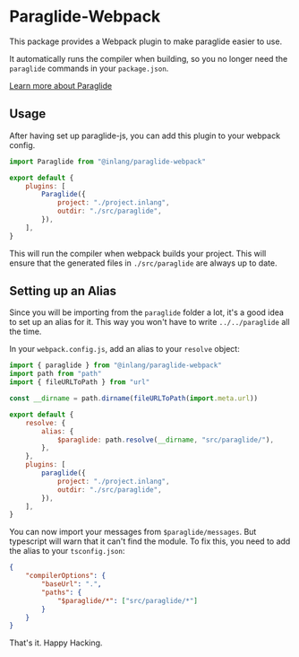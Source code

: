 # Paraglide-Webpack

This package provides a Webpack plugin to make paraglide easier to use.

It automatically runs the compiler when building, so you no longer need the `paraglide` commands in your `package.json`.

[Learn more about Paraglide](https://inlang.com/m/gerre34r/library-inlang-paraglideJs)

## Usage

After having set up paraglide-js, you can add this plugin to your webpack config.

```js
import Paraglide from "@inlang/paraglide-webpack"

export default {
	plugins: [
		Paraglide({
			project: "./project.inlang",
			outdir: "./src/paraglide",
		}),
	],
}
```

This will run the compiler when webpack builds your project. This will ensure that the generated files in `./src/paraglide` are always up to date.

## Setting up an Alias

Since you will be importing from the `paraglide` folder a lot, it's a good idea to set up an alias for it. This way you won't have to write `../../paraglide` all the time.

In your `webpack.config.js`, add an alias to your `resolve` object:

```js
import { paraglide } from "@inlang/paraglide-webpack"
import path from "path"
import { fileURLToPath } from "url"

const __dirname = path.dirname(fileURLToPath(import.meta.url))

export default {
	resolve: {
		alias: {
			$paraglide: path.resolve(__dirname, "src/paraglide/"),
		},
	},
	plugins: [
		paraglide({
			project: "./project.inlang",
			outdir: "./src/paraglide",
		}),
	],
}
```

You can now import your messages from `$paraglide/messages`. But typescript will warn that it can't find the module. To fix this, you need to add the alias to your `tsconfig.json`:

```json
{
	"compilerOptions": {
		"baseUrl": ".",
		"paths": {
			"$paraglide/*": ["src/paraglide/*"]
		}
	}
}
```

That's it. Happy Hacking.
